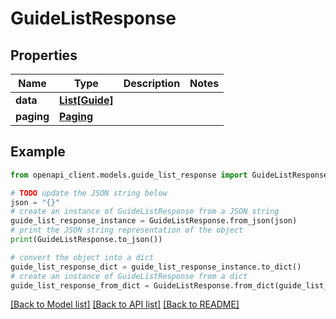 # GuideListResponse


## Properties

Name | Type | Description | Notes
------------ | ------------- | ------------- | -------------
**data** | [**List[Guide]**](Guide.md) |  | 
**paging** | [**Paging**](Paging.md) |  | 

## Example

```python
from openapi_client.models.guide_list_response import GuideListResponse

# TODO update the JSON string below
json = "{}"
# create an instance of GuideListResponse from a JSON string
guide_list_response_instance = GuideListResponse.from_json(json)
# print the JSON string representation of the object
print(GuideListResponse.to_json())

# convert the object into a dict
guide_list_response_dict = guide_list_response_instance.to_dict()
# create an instance of GuideListResponse from a dict
guide_list_response_from_dict = GuideListResponse.from_dict(guide_list_response_dict)
```
[[Back to Model list]](../README.md#documentation-for-models) [[Back to API list]](../README.md#documentation-for-api-endpoints) [[Back to README]](../README.md)


